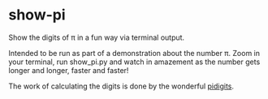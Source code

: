 # show-pi
Show the digits of π in a fun way via terminal output.

Intended to be run as part of a demonstration about the number π. Zoom in your terminal, run show_pi.py and watch in amazement as the number gets longer and longer, faster and faster!

The work of calculating the digits is done by the wonderful [pidigits](https://github.com/transmogrifier/pidigits).
